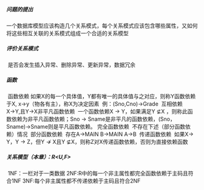 ##### 问题的提出

​    一个数据库模型应该构造几个关系模式，每个关系模式应该包含哪些属性，又如何将这些相互关联的关系模式组成一个合适的关系模型



##### 评价关系模式

​    是否会发生插入异常、删除异常、更新异常，数据冗余



##### 函数

​    函数依赖
​        如果X的每一个具体值，Y都有唯一的具体值与之对应，则称Y函数依赖于X, x→y（物各有主），称X为决定因素
​        例：(Sno,Cno)→Grade
​    互相依赖
​        X→Y,且Y→X
​    非平凡函数依赖
​        一个函数依赖X → Y，如果满足Y ⊈X ，则称此函数依赖为非平凡函数依赖；Sno → Sname是非平凡的函数依赖，(Sno，Sname)→Sname则是平凡函数依赖。
​    完全函数依赖
​        不存在下述（部分函数依赖）情况
​    部分函数依赖
​        存在A→MAIN B→MAIN A→B
​    传递函数依赖
​        如果X→ Y，Y → Z，但Y ↛ X且Y ⊈X，则称Z对X传递函数依赖，否则为直接依赖函数



##### 关系模型（本章）：R<U,F>

​    1NF：一栏对于一类数据
​    2NF:R中的每一个非主属性都完全函数依赖于主码且符合1NF
​    3NF:每个非主属性都不传递依赖于主码且符合2NF